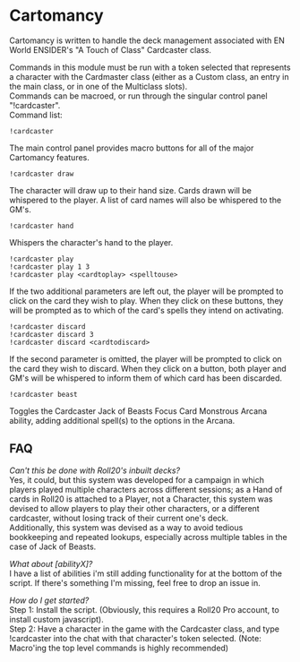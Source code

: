 # Cartomancy
Cartomancy is written to handle the deck management associated with EN World ENSIDER's "A Touch of Class" Cardcaster class.

Commands in this module must be run with a token selected that represents a character with the Cardmaster class (either as a Custom class, an entry in the main class, or in one of the Multiclass slots).  
Commands can be macroed, or run through the singular control panel "!cardcaster".  
Command list:
```
!cardcaster
```
The main control panel provides macro buttons for all of the major Cartomancy features.

```
!cardcaster draw
```
The character will draw up to their hand size. Cards drawn will be whispered to the player. A list of card names will also be whispered to the GM's.

```
!cardcaster hand
```
Whispers the character's hand to the player.

```
!cardcaster play
!cardcaster play 1 3
!cardcaster play <cardtoplay> <spelltouse>
```
If the two additional parameters are left out, the player will be prompted to click on the card they wish to play. When they click on these buttons, they will be prompted as to which of the card's spells they intend on activating.

```
!cardcaster discard
!cardcaster discard 3
!cardcaster discard <cardtodiscard>
```
If the second parameter is omitted, the player will be prompted to click on the card they wish to discard. When they click on a button, both player and GM's will be whispered to inform them of which card has been discarded.


```
!cardcaster beast
```
Toggles the Cardcaster Jack of Beasts Focus Card Monstrous Arcana ability, adding additional spell(s) to the options in the Arcana.


## FAQ
*Can't this be done with Roll20's inbuilt decks?*  
Yes, it could, but this system was developed for a campaign in which players played multiple characters across different sessions; as a Hand of cards in Roll20 is attached to a Player, not a Character, this system was devised to allow players to play their other characters, or a different cardcaster, without losing track of their current one's deck.  
Additionally, this system was devised as a way to avoid tedious bookkeeping and repeated lookups, especially across multiple tables in the case of Jack of Beasts.

*What about [abilityX]?*  
I have a list of abilities i'm still adding functionality for at the bottom of the script. If there's something I'm missing, feel free to drop an issue in.

*How do I get started?*  
Step 1: Install the script. (Obviously, this requires a Roll20 Pro account, to install custom javascript).  
Step 2: Have a character in the game with the Cardcaster class, and type !cardcaster into the chat with that character's token selected. (Note: Macro'ing the top level commands is highly recommended)
